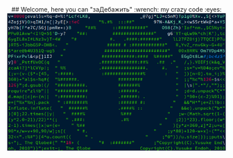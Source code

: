 <div id="header" align="center">
  ## Welcome, here you can "заДебажить" :wrench: my crazy code :eyes:
</div>


<div id="header" align="center">
  <img src="https://github.com/Ellepfan/Ellepfan/blob/main/gif/tab_3.gif" width="800"/>
</div>


